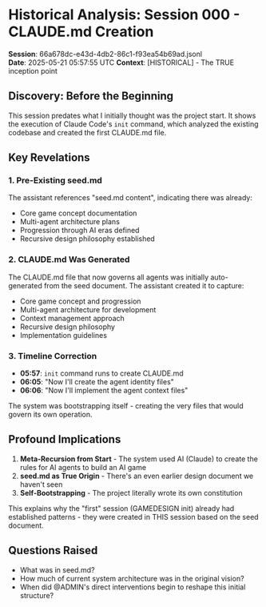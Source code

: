 # Historical Analysis: Session 000 - CLAUDE.md Creation
**Session**: 66a678dc-e43d-4db2-86c1-f93ea54b69ad.jsonl  
**Date**: 2025-05-21 05:57:55 UTC
**Context**: [HISTORICAL] - The TRUE inception point

## Discovery: Before the Beginning

This session predates what I initially thought was the project start. It shows the execution of Claude Code's `init` command, which analyzed the existing codebase and created the first CLAUDE.md file.

## Key Revelations

### 1. Pre-Existing seed.md
The assistant references "seed.md content", indicating there was already:
- Core game concept documentation
- Multi-agent architecture plans
- Progression through AI eras defined
- Recursive design philosophy established

### 2. CLAUDE.md Was Generated
The CLAUDE.md file that now governs all agents was initially auto-generated from the seed document. The assistant created it to capture:
- Core game concept and progression
- Multi-agent architecture for development
- Context management approach
- Recursive design philosophy
- Implementation guidelines

### 3. Timeline Correction
- **05:57**: `init` command runs to create CLAUDE.md
- **06:05**: "Now I'll create the agent identity files"
- **06:06**: "Now I'll implement the agent context files"

The system was bootstrapping itself - creating the very files that would govern its own operation.

## Profound Implications

1. **Meta-Recursion from Start** - The system used AI (Claude) to create the rules for AI agents to build an AI game
2. **seed.md as True Origin** - There's an even earlier design document we haven't seen
3. **Self-Bootstrapping** - The project literally wrote its own constitution

This explains why the "first" session (GAMEDESIGN init) already had established patterns - they were created in THIS session based on the seed document.

## Questions Raised
- What was in seed.md?
- How much of current system architecture was in the original vision?
- When did @ADMIN's direct interventions begin to reshape this initial structure?